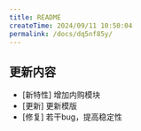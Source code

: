 ```yaml
---
title: README
createTime: 2024/09/11 10:50:04
permalink: /docs/dq5nf85y/
---
```

## 更新内容

* [新特性] 增加内购模块
* [更新] 更新模版
* [修复] 若干bug，提高稳定性
